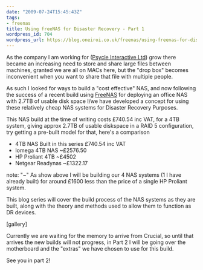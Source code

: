 ```yaml
---
date: "2009-07-24T15:45:43Z"
tags:
- freenas
title: Using freeNAS for Disaster Recovery - Part 1
wordpress_id: 704
wordpress_url: https://blog.oneiroi.co.uk/freenas/using-freenas-for-disaster-recovery-part-1
---
```

As the company I am working for (<a href="https://www.psycle.com">Psycle Interactive Ltd</a>) grow there became an increasing need to store and share large files between machines, granted we are all on MACs here, but the "drop box" becomes inconvenient when you want to share that file with multiple people.

As such I looked for ways to build a "cost effective" NAS, and now following the success of a recent build using <a href="https://www.freenas.org/">FreeNAS</a> for deploying an office NAS with 2.7TB of usable disk space I/we have developed a concept for using these relatively cheap NAS systems for Disaster Recovery Purposes.

This NAS build at the time of writing costs £740.54 inc VAT, for a 4TB system, giving approx 2.7TB of usable diskspace in a RAID 5 configuration, try getting a pre-built model for that, here's a comparison
<ul>
	<li>4TB NAS Built in this series £740.54 inc VAT</li>
	<li>Iomega 4TB NAS ~£2576.50</li>
	<li>HP Proliant 4TB ~£4502</li>
	<li>Netgear Readynas ~£1322.17</li>
</ul>
note: "~"
As show above I will be building our 4 NAS systems (1 I have already built) for around £1600 less than the price of a single HP Proliant system.

This blog series will cover the build process of the NAS systems as they are built, along with the theory and methods used to allow them to function as DR devices.

[gallery]

Currently we are waiting for the memory to arrive from Crucial, so until that arrives the new builds will not progress, in Part 2 I will be going over the motherboard and the "extras" we have chosen to use for this build.

See you in part 2!

